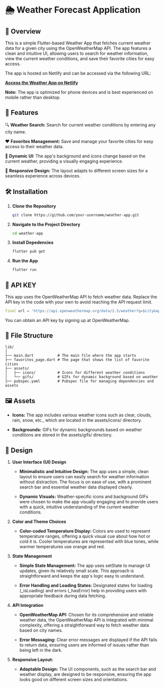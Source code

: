 # 🌦️ Weather Forecast Application

## 📝 Overview

This is a simple Flutter-based Weather App that fetches current weather data for a given city using the OpenWeatherMap API. The app features a clean and intuitive UI, allowing users to search for weather information, view the current weather conditions, and save their favorite cities for easy access.

The app is hosted on Netlify and can be accessed via the following URL:

**[Access the Weather App on Netlify](https://weatherforecastappnar.netlify.app)**

**Note:** The app is optimized for phone devices and is best experienced on mobile rather than desktop.

## 🚀 Features

🔍 **Weather Search:**
Search for current weather conditions by entering any city name.

❤️ **Favorites Management:**
Save and manage your favorite cities for easy access to their weather data.

🌟 **Dynamic UI:**
The app's background and icons change based on the current weather, providing a visually engaging experience.

📱 **Responsive Design:**
The layout adapts to different screen sizes for a seamless experience across devices.

## 🛠️ Installation

1. **Clone the Repository**
   ```sh
   git clone https://github.com/your-username/weather-app.git
   ```
2. **Navigate to the Project Directory**

   ```sh
   cd weather-app
   ```

3. **Install Depedencies**
   ```sh
   flutter pub get
   ```
4. **Run the App**
   ```sh
   flutter run
   ```

## 🔑 API KEY

This app uses the OpenWeatherMap API to fetch weather data. Replace the API key in the code with your own to avoid reaching the API request limit.

```dart
final url = 'https://api.openweathermap.org/data/2.5/weather?q=$city&appid=YOUR_API_KEY&units=metric';

```

You can obtain an API key by signing up at OpenWeatherMap.

## 📂 File Structure

```
lib/
│
├── main.dart           # The main file where the app starts
├── favorites_page.dart # The page that shows the list of favorite cities
├── assets/
│   ├── icons/          # Icons for different weather conditions
│   └── gifs/           # GIFs for dynamic background based on weather
├── pubspec.yaml        # Pubspec file for managing dependencies and assets

```

## 🖼️ Assets

- **Icons:** The app includes various weather icons such as clear, clouds, rain, snow, etc., which are located in the assets/icons/ directory.

- **Backgrounds:** GIFs for dynamic backgrounds based on weather conditions are stored in the assets/gifs/ directory.

## 🎨 Design

1. **User Interface (UI) Design**

   - **Minimalistic and Intuitive Design:** The app uses a simple, clean layout to ensure users can easily search for weather information without distraction. The focus is on ease of use, with a prominent search bar and essential weather data displayed clearly.

   - **Dynamic Visuals:** Weather-specific icons and background GIFs were chosen to make the app visually engaging and to provide users with a quick, intuitive understanding of the current weather conditions.

2. **Color and Theme Choices**

   - **Color-coded Temperature Display:** Colors are used to represent temperature ranges, offering a quick visual cue about how hot or cold it is. Cooler temperatures are represented with blue tones, while warmer temperatures use orange and red.

3. **State Management**

   - **Simple State Management:** The app uses setState to manage UI updates, given its relatively small scale. This approach is straightforward and keeps the app's logic easy to understand.

   - **Error Handling and Loading States:** Designated states for loading (\_isLoading) and errors (\_hasError) help in providing users with appropriate feedback during data fetching.

4. **API Integration**

   - **OpenWeatherMap API:** Chosen for its comprehensive and reliable weather data, the OpenWeatherMap API is integrated with minimal complexity, offering a straightforward way to fetch weather data based on city names.

   - **Error Messaging:** Clear error messages are displayed if the API fails to return data, ensuring users are informed of issues rather than being left in the dark.

5. **Responsive Layout:**

   - **Adaptable Design:** The UI components, such as the search bar and weather display, are designed to be responsive, ensuring the app looks good on different screen sizes and orientations.
